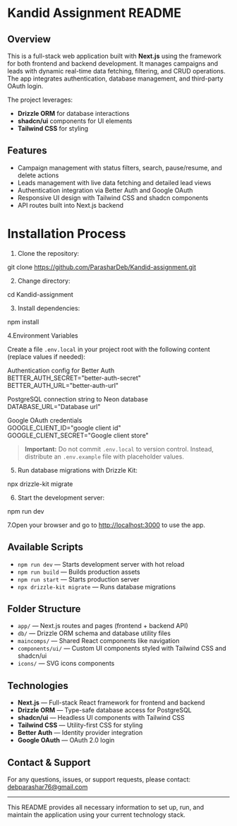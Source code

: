 # Kandid Assignment README

## Overview
This is a full-stack web application built with **Next.js** using the framework for both frontend and backend development. It manages campaigns and leads with dynamic real-time data fetching, filtering, and CRUD operations. The app integrates authentication, database management, and third-party OAuth login.

The project leverages:
- **Drizzle ORM** for database interactions
- **shadcn/ui** components for UI elements
- **Tailwind CSS** for styling

## Features
- Campaign management with status filters, search, pause/resume, and delete actions
- Leads management with live data fetching and detailed lead views
- Authentication integration via Better Auth and Google OAuth
- Responsive UI design with Tailwind CSS and shadcn components
- API routes built into Next.js backend

# Installation Process

1. Clone the repository:

git clone https://github.com/ParasharDeb/Kandid-assignment.git


2. Change directory:

cd Kandid-assignment


3. Install dependencies:

npm install

4.Environment Variables

Create a file `.env.local` in your project root with the following content (replace values if needed):

Authentication config for Better Auth  
BETTER_AUTH_SECRET="better-auth-secret"  
BETTER_AUTH_URL="better-auth-url"  

PostgreSQL connection string to Neon database  
DATABASE_URL="Database url"  

Google OAuth credentials  
GOOGLE_CLIENT_ID="google client id"  
GOOGLE_CLIENT_SECRET="Google client store"  

> **Important:** Do not commit `.env.local` to version control. Instead, distribute an `.env.example` file with placeholder values.


5. Run database migrations with Drizzle Kit:


npx drizzle-kit migrate


6. Start the development server:

npm run dev

7.Open your browser and go to [http://localhost:3000](http://localhost:3000) to use the app.

## Available Scripts
- `npm run dev` — Starts development server with hot reload
- `npm run build` — Builds production assets
- `npm run start` — Starts production server
- `npx drizzle-kit migrate` — Runs database migrations

## Folder Structure
- `app/` — Next.js routes and pages (frontend + backend API)
- `db/` — Drizzle ORM schema and database utility files
- `maincomps/` — Shared React components like navigation
- `components/ui/` — Custom UI components styled with Tailwind CSS and shadcn/ui
- `icons/` — SVG icons components

## Technologies
- **Next.js** — Full-stack React framework for frontend and backend
- **Drizzle ORM** — Type-safe database access for PostgreSQL
- **shadcn/ui** — Headless UI components with Tailwind CSS
- **Tailwind CSS** — Utility-first CSS for styling
- **Better Auth** — Identity provider integration
- **Google OAuth** — OAuth 2.0 login

## Contact & Support
For any questions, issues, or support requests, please contact:  
[debparashar76@gmail.com](mailto:debparashar76@gmail.com)

---

This README provides all necessary information to set up, run, and maintain the application using your current technology stack.
